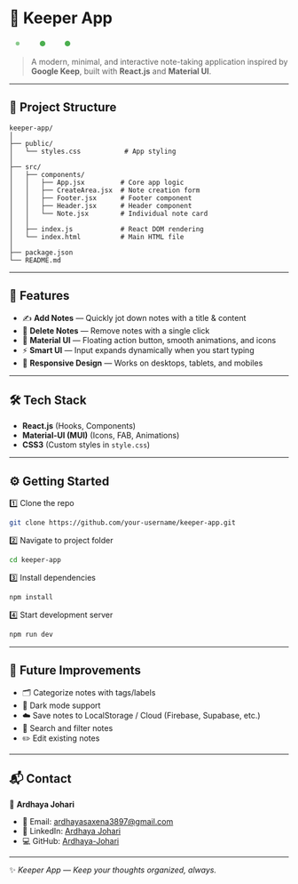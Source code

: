 # 📝 Keeper App  
<!-- Keeper App Typing Indicator -->
<img src="data:image/svg+xml;utf8,
<svg xmlns='http://www.w3.org/2000/svg' width='120' height='20' viewBox='0 0 120 20' fill='%234CAF50'>
  <circle cx='15' cy='10' r='5'>
    <animate attributeName='r' values='5;2;5' dur='0.6s' repeatCount='indefinite' begin='0s'/>
    <animate attributeName='fill-opacity' values='1;.3;1' dur='0.6s' repeatCount='indefinite' begin='0s'/>
  </circle>
  <circle cx='60' cy='10' r='5'>
    <animate attributeName='r' values='5;2;5' dur='0.6s' repeatCount='indefinite' begin='0.2s'/>
    <animate attributeName='fill-opacity' values='1;.3;1' dur='0.6s' repeatCount='indefinite' begin='0.2s'/>
  </circle>
  <circle cx='105' cy='10' r='5'>
    <animate attributeName='r' values='5;2;5' dur='0.6s' repeatCount='indefinite' begin='0.4s'/>
    <animate attributeName='fill-opacity' values='1;.3;1' dur='0.6s' repeatCount='indefinite' begin='0.4s'/>
  </circle>
</svg>" alt="Typing Indicator" />


> A modern, minimal, and interactive note-taking application inspired by **Google Keep**, built with **React.js** and **Material UI**.  

---

## 📂 Project Structure  

```
keeper-app/
│
├── public/
│   └── styles.css           # App styling
│
├── src/
│   ├── components/         
│   │   ├── App.jsx         # Core app logic
│   │   ├── CreateArea.jsx  # Note creation form
│   │   ├── Footer.jsx      # Footer component
│   │   ├── Header.jsx      # Header component
│   │   └── Note.jsx        # Individual note card
│   │
│   ├── index.js            # React DOM rendering
│   └── index.html          # Main HTML file
│
├── package.json
└── README.md
```

---

## 🚀 Features  

- ✍️ **Add Notes** — Quickly jot down notes with a title & content  
- 🧹 **Delete Notes** — Remove notes with a single click  
- 🎨 **Material UI** — Floating action button, smooth animations, and icons  
- ⚡ **Smart UI** — Input expands dynamically when you start typing  
- 📱 **Responsive Design** — Works on desktops, tablets, and mobiles  

---

## 🛠️ Tech Stack  

- **React.js** (Hooks, Components)  
- **Material-UI (MUI)** (Icons, FAB, Animations)  
- **CSS3** (Custom styles in `style.css`)  

---

## ⚙️ Getting Started  

1️⃣ Clone the repo  

```bash
git clone https://github.com/your-username/keeper-app.git
```

2️⃣ Navigate to project folder  

```bash
cd keeper-app
```

3️⃣ Install dependencies  

```bash
npm install
```

4️⃣ Start development server  

```bash
npm run dev
```

---

## 🔮 Future Improvements  

- 🗂️ Categorize notes with tags/labels  
- 🌙 Dark mode support  
- ☁️ Save notes to LocalStorage / Cloud (Firebase, Supabase, etc.)  
- 🔎 Search and filter notes  
- ✏️ Edit existing notes  

---

## 📬 Contact  

👤 **Ardhaya Johari**  
- 📧 Email: ardhayasaxena3897@gmail.com  
- 💼 LinkedIn: [Ardhaya Johari](https://www.linkedin.com/in/ardhaya-johari-819275321/)  
- 💻 GitHub: [Ardhaya-Johari](https://github.com/Ardhaya-Johari)  

---

✨ *Keeper App — Keep your thoughts organized, always.*  
